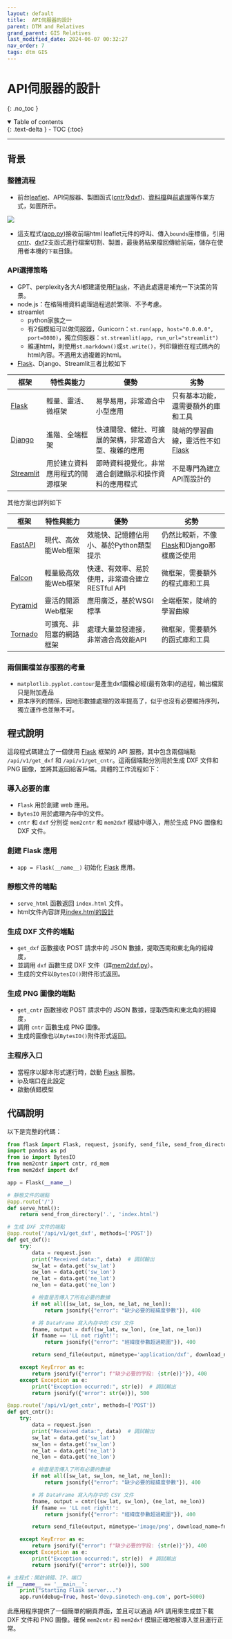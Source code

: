 ```yaml
---
layout: default
title:  API伺服器的設計
parent: DTM and Relatives
grand_parent: GIS Relatives
last_modified_date: 2024-06-07 00:32:27
nav_order: 7
tags: dtm GIS
---
```


# API伺服器的設計
{: .no_toc }

<details open markdown="block">
  <summary>
    Table of contents
  </summary>
  {: .text-delta }
- TOC
{:toc}
</details>

---
## 背景

### 整體流程

- 前台[leaflet](https://leafletjs.com/)、API伺服器、製圖函式([cntr](./mem2cntr.md)及[dxf](./mem2dxf.md))、[資料檔](./dtm_info.md)與[前處理](./img2mem.md)等作業方式，如圖所示。

![](pngs/2024-06-07-09-13-26.png)

- 這支程式([app.py](./app.py))接收前端html leaflet元件的呼叫、傳入`bounds`座標值，引用[cntr](./mem2cntr.md)、[dxf](./mem2dxf.md)2支函式進行檔案切割、製圖，最後將結果檔回傳給前端，儲存在使用者本機的`下載`目錄。

### API選擇策略

- GPT、perplexity各大AI都建議使用[Flask][flask]，不過此處還是補充一下決策的背景。
- node.js：在格隔柵資料處理過程過於繁瑣、不予考慮。
- streamlet
  - python家族之一
  - 有2個模組可以做伺服器，Gunicorn：`st.run(app, host="0.0.0.0", port=8080)`，獨立伺服器：`st.streamlit(app, run_url="streamlit")`
  - 維運html，則使用`st.markdown()`或`st.write()`，列印鑲嵌在程式碼內的html內容。不適用太過複雜的html。
- [Flask][flask]、Django、Streamlit三者比較如下

框架|特性與能力|優勢|劣勢
-|-|-|-
[Flask][flask]|輕量、靈活、微框架|易學易用，非常適合中小型應用|只有基本功能，還需要額外的庫和工具
[Django](https://www.django-rest-framework.org/)|進階、全端框架|快速開發、健壯、可擴展的架構，非常適合大型、複雜的應用|陡峭的學習曲線，靈活性不如 [Flask][flask]
[Streamlit](https://docs.streamlit.io/develop/api-reference)|用於建立資料應用程式的開源框架|即時資料視覺化，非常適合創建顯示和操作資料的應用程式|不是專門為建立API而設計的

其他方案也詳列如下

框架|特性與能力|優勢|劣勢
-|-|-|-
[FastAPI](https://fastapi.tiangolo.com/)|現代、高效能Web框架|效能快、記憶體佔用小、基於Python類型提示|仍然比較新，不像[Flask][flask]和Django那樣廣泛使用
[Falcon](https://falcon.readthedocs.io/en/stable/)|輕量級高效能Web框架|快速、有效率、易於使用，非常適合建立RESTful API|微框架，需要額外的程式庫和工具
[Pyramid](https://help.pyramidanalytics.com/Content/Root/developer/reference/APIs/API%20Overview.htm)|靈活的開源Web框架|應用廣泛，基於WSGI標準|全端框架，陡峭的學習曲線
[Tornado](https://www.tornadoweb.org/en/stable/)|可擴充、非阻塞的網路框架|處理大量並發連接，非常適合高效能API|微框架，需要額外的函式庫和工具

### 兩個圖檔並存服務的考量

- `matplotlib.pyplot.contour`是產生dxf圖檔必經(最有效率)的過程，輸出檔案只是附加產品
- 原本序列的關係，因地形數據處理的效率提高了，似乎也沒有必要維持序列，獨立運作也並無不可。

## 程式說明

這段程式碼建立了一個使用 [Flask][flask] 框架的 API 服務，其中包含兩個端點 `/api/v1/get_dxf` 和 `/api/v1/get_cntr`。這兩個端點分別用於生成 DXF 文件和 PNG 圖像，並將其返回給客戶端。具體的工作流程如下：

### 導入必要的庫

- `Flask` 用於創建 web 應用。
- `BytesIO` 用於處理內存中的文件。
- `cntr` 和 `dxf` 分別從 `mem2cntr` 和 `mem2dxf` 模組中導入，用於生成 PNG 圖像和 DXF 文件。

### 創建 Flask 應用

- `app = Flask(__name__)` 初始化 [Flask][flask] 應用。

### 靜態文件的端點

- `serve_html` 函數返回 `index.html` 文件。
- html文件內容詳見[index.html的設計](./)

### 生成 DXF 文件的端點

- `get_dxf` 函數接收 POST 請求中的 JSON 數據，提取西南和東北角的經緯度，
- 並調用 `dxf` 函數生成 DXF 文件（詳[mem2dxf.py](./mem2dxf.md)）。
- 生成的文件以`BytesIO()`附件形式返回。

### 生成 PNG 圖像的端點

- `get_cntr` 函數接收 POST 請求中的 JSON 數據，提取西南和東北角的經緯度，
- 調用 `cntr` 函數生成 PNG 圖像。
- 生成的圖像也以`BytesIO()`附件形式返回。

### 主程序入口

- 當程序以腳本形式運行時，啟動 [Flask][flask] 服務。
- ip及端口在此設定
- 啟動偵錯模型

## 代碼說明

以下是完整的代碼：

```python
from flask import Flask, request, jsonify, send_file, send_from_directory
import pandas as pd
from io import BytesIO
from mem2cntr import cntr, rd_mem
from mem2dxf import dxf

app = Flask(__name__)

# 靜態文件的端點
@app.route('/')
def serve_html():
    return send_from_directory('.', 'index.html')

# 生成 DXF 文件的端點
@app.route('/api/v1/get_dxf', methods=['POST'])
def get_dxf():
    try:
        data = request.json
        print("Received data:", data)  # 調試輸出
        sw_lat = data.get('sw_lat')
        sw_lon = data.get('sw_lon')
        ne_lat = data.get('ne_lat')
        ne_lon = data.get('ne_lon')

        # 檢查是否傳入了所有必要的數據
        if not all([sw_lat, sw_lon, ne_lat, ne_lon]):
            return jsonify({"error": "缺少必要的經緯度參數"}), 400

        # 將 DataFrame 寫入內存中的 CSV 文件
        fname, output = dxf((sw_lat, sw_lon), (ne_lat, ne_lon))
        if fname == 'LL not right!':
            return jsonify({"error": "經緯度參數超過範圍"}), 400

        return send_file(output, mimetype='application/dxf', download_name=fname, as_attachment=True)

    except KeyError as e:
        return jsonify({"error": f"缺少必要的字段: {str(e)}"}), 400
    except Exception as e:
        print("Exception occurred:", str(e))  # 調試輸出
        return jsonify({"error": str(e)}), 500

@app.route('/api/v1/get_cntr', methods=['POST'])
def get_cntr():
    try:
        data = request.json
        print("Received data:", data)  # 調試輸出
        sw_lat = data.get('sw_lat')
        sw_lon = data.get('sw_lon')
        ne_lat = data.get('ne_lat')
        ne_lon = data.get('ne_lon')

        # 檢查是否傳入了所有必要的數據
        if not all([sw_lat, sw_lon, ne_lat, ne_lon]):
            return jsonify({"error": "缺少必要的經緯度參數"}), 400

        # 將 DataFrame 寫入內存中的 CSV 文件
        fname, output = cntr((sw_lat, sw_lon), (ne_lat, ne_lon))
        if fname == 'LL not right!':
            return jsonify({"error": "經緯度參數超過範圍"}), 400

        return send_file(output, mimetype='image/png', download_name=fname, as_attachment=True)

    except KeyError as e:
        return jsonify({"error": f"缺少必要的字段: {str(e)}"}), 400
    except Exception as e:
        print("Exception occurred:", str(e))  # 調試輸出
        return jsonify({"error": str(e)}), 500

# 主程式：開啟偵錯、IP、端口
if __name__ == '__main__':
    print("Starting Flask server...")
    app.run(debug=True, host='devp.sinotech-eng.com', port=5000)
```

此應用程序提供了一個簡單的網頁界面，並且可以通過 API 調用來生成並下載 DXF 文件和 PNG 圖像。確保 `mem2cntr` 和 `mem2dxf` 模組正確地被導入並且運行正常。

[flask]: https://flask.palletsprojects.com/en/3.0.x/ "Flask是一個使用Python編寫的輕量級Web應用框架。基於Werkzeug WSGI工具箱和Jinja2模板引擎。Flask使用BSD授權。 Flask被稱為「微框架」，因為它使用簡單的核心，用擴充增加其他功能。Flask沒有預設使用的資料庫、表單驗證工具。 維基百科"